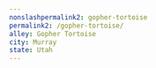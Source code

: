 ```yaml
---
﻿nonslashpermalink2: gopher-tortoise
permalink2: /gopher-tortoise/
alley: Gopher Tortoise
city: Murray
state: Utah
---
```

